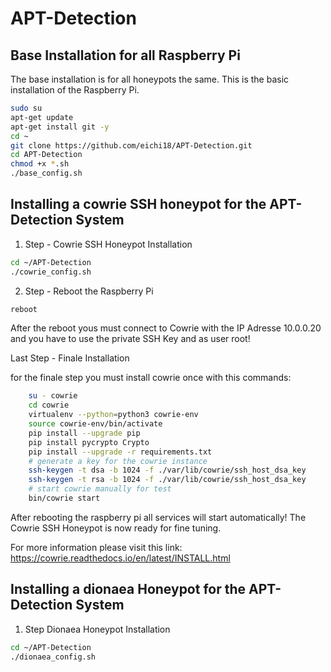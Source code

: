 # APT-Detection
## Base Installation for all Raspberry Pi

The base installation is for all honeypots the same. This is the basic installation of the Raspberry Pi.
```bash
sudo su
apt-get update
apt-get install git -y
cd ~
git clone https://github.com/eichi18/APT-Detection.git
cd APT-Detection
chmod +x *.sh
./base_config.sh
```
## Installing a cowrie SSH honeypot for the APT-Detection System
1. Step - Cowrie SSH Honeypot Installation
```bash
cd ~/APT-Detection
./cowrie_config.sh
```

2. Step - Reboot the Raspberry Pi
```bash
reboot
```

After the reboot yous must connect to Cowrie with the IP Adresse 10.0.0.20 and you have to use the private SSH Key and as user root!

Last Step - Finale Installation

for the finale step you must install cowrie once with this commands:

```bash
    su - cowrie
    cd cowrie
    virtualenv --python=python3 cowrie-env
    source cowrie-env/bin/activate
    pip install --upgrade pip
    pip install pycrypto Crypto
    pip install --upgrade -r requirements.txt
    # generate a key for the cowrie instance
    ssh-keygen -t dsa -b 1024 -f ./var/lib/cowrie/ssh_host_dsa_key
    ssh-keygen -t rsa -b 1024 -f ./var/lib/cowrie/ssh_host_dsa_key
    # start cowrie manually for test
    bin/cowrie start
```

After rebooting the raspberry pi all services will start automatically! The Cowrie SSH Honeypot is now ready for fine tuning.

For more information please visit this link: https://cowrie.readthedocs.io/en/latest/INSTALL.html

## Installing a dionaea Honeypot for the APT-Detection System

1. Step Dionaea Honeypot Installation
```bash
cd ~/APT-Detection
./dionaea_config.sh
``` 


